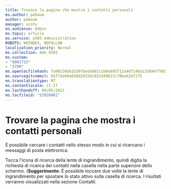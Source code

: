 ```yaml
---
title: Trovare la pagina che mostra i contatti personali
ms.author: pebaum
author: pebaum
manager: scotv
ms.audience: Admin
ms.topic: article
ms.service: o365-administration
ROBOTS: NOINDEX, NOFOLLOW
localization_priority: Normal
ms.collection: Adm_O365
ms.custom:
- "9001715"
- "3799"
ms.openlocfilehash: fa98236bb1b30fbeda0811cb8e885f12a48f148a133694f78d2029489bf2be24
ms.sourcegitcommit: b5f7da89a650d2915dc652449623c78be6247175
ms.translationtype: MT
ms.contentlocale: it-IT
ms.lasthandoff: 08/05/2021
ms.locfileid: "53928481"
---
```

# <a name="find-the-page-that-shows-my-contacts"></a>Trovare la pagina che mostra i contatti personali

È possibile cercare i contatti nello stesso modo in cui si ricercano i messaggi di posta elettronica.
 
Tocca l'icona di ricerca della lente di ingrandimento, quindi digita la richiesta di ricerca dei contatti nella casella nella parte superiore dello schermo. (**Suggerimento**: È possibile toccare due volte la lente di ingrandimento per spostare lo stato attivo sulla casella di ricerca. I risultati verranno visualizzati nella sezione Contatti.
